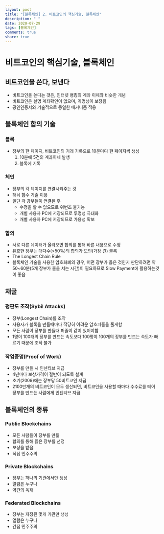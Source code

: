 ```yaml
---
layout: post
title: "[블록체인] 2. 비트코인의 핵심기술, 블록체인"
description: " "
date: 2020-07-29
tags: [블록체인]
comments: true
share: true
---
```


# 비트코인의 핵심기술, 블록체인

## 비트코인을 쓴다, 보낸다

- 비트코인을 쓴다는 것은, 인터넷 뱅킹의 계좌 이체와 비슷한 개념
- 비트코인은 실명 계좌확인이 없으며, 익명성이 보장됨
- 공인인증서와 기술적으로 동일한 매커니즘 적용

## 블록체인 합의 기술

### 블록

- 장부의 한 페이지, 비트코인의 거래 기록으로 10분마다 한 페이지씩 생성
  1. 10분에 5건의 계좌이체 발생
  2. 블록에 기록

### 체인

- 장부의 각 체이지를 연결시켜주는 것
- 해쉬 함수 기술 이용
- 일단 각 강부들이 연결된 후
  - 수정을 할 수 없으므로 위변조 불가능
  - 개별 사용자 PC에 저장되므로 투명성 극대화
  - 개별 사용자 PC에 저장되므로 가용성 확보

### 합의

- 서로 다른 데이터가 올라오면 합의를 통해 바른 내용으로 수정
- 유효한 장부는 대다수(>50%)의 합의가 모인(가장 긴) 블록
- The Longest Chain Rule
- 블록체인 기술을 사용한 암호화폐의 경우, 어떤 장부가 옳은 것인지 판단하려면 약 50~60분(5개 장부가 줄을 서는 시간)이 필요하므로 Slow Payment에 활용하는것이 좋음

## 채굴

### 평판도 조작(Sybil Attacks)

- 장부(Longest Chain)를 조작
- 사용자가 블록을 만들때마다 적당히 어려운 암호퍼즐을 풀게함
- 모든 사람이 장부를 만들때 퍼즐이 같이 있어야함
- 1명이 100개의 장부를 만드는 속도보다  100명이 100개의 장부를 만드는 속도가 빠르기 때문에 조작 불가

### 작업증명(Proof of Work)

- 장부를 만들 시 인센티브 지급
- 4년마다 보상가격이 절반이 되도록 설계
- 초기(2009)에는 장부당 50비트코인 지급
- 2100만개의 비트코인이 모두 생산되면, 비트코인을 사용할 때마다 수수료를 떼어 장부를 만드는 사람에게 인센티브 지급

## 블록체인의 종류

### Public Blockchains

- 모든 사람들이 장부를 만듦
- 합의를 통해 옳은 장부를 선정
- 보상을 받음
- 직접 민주주의

### Private Blockchains

- 장부는 하나의 기관에서만 생성
- 열람은 누구나
- 약간의 독재

### Federated Blockchains

- 장부는 지정된 몇개 기관만 생성
- 열람은 누구나
- 간접 민주주의
